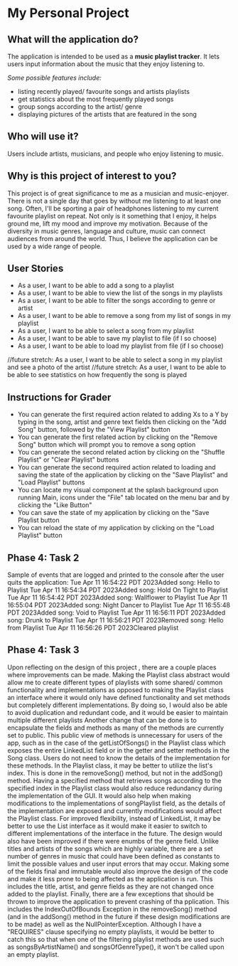 # My Personal Project


## What will the application do?
The application is intended to be used as a **music playlist tracker**. 
It lets users input information about the music that they enjoy listening to.

*Some possible features include:*
- listing recently played/ favourite songs and artists playlists 
- get statistics about the most frequently played songs 
- group songs according to the artist/ genre
- displaying pictures of the artists that are featured in the song 

## Who will use it?
Users include artists, musicians, and people who enjoy listening to music. 

## Why is this project of interest to you?
This project is of great significance to me as a musician and music-enjoyer.
There is not a single day that goes by without me listening to at least one song. 
Often, I'll be sporting a pair of headphones listening to my current favourite playlist on repeat. 
Not only is it something that I enjoy, it helps ground me, lift my mood and improve my motivation.
Because of the diversity in music genres, language and culture, music can connect audiences from around the world.
Thus, I believe the application can be used by a wide range of people. 


## User Stories
- As a user, I want to be able to add a song to a playlist
- As a user, I want to be able to view the list of the songs in my playlists
- As a user, I want to be able to filter the songs according to genre or artist
- As a user, I want to be able to remove a song from my list of songs in my playlist
- As a user, I want to be able to select a song from my playlist
- As a user, I want to be able to save my playlist to file (if I so choose)
- As a user, I want to be able to load my playlist from file (if I so choose)

//future stretch: As a user, I want to be able to select a song in my playlist and see a photo of the artist
//future stretch: As a user, I want to be able to be able to see statistics on how frequently the song is played


## Instructions for Grader
- You can generate the first required action related to adding Xs to a Y by typing in the song, artist and genre text fields then clicking on the "Add Song" button, followed by the "View Playlist" button
- You can generate the first related action by clicking on the "Remove Song" button which will prompt you to remove a song option
- You can generate the second related action by clicking on the "Shuffle Playlist" or "Clear Playlist" buttons
- You can generate the second required action related to loading and saving the state of the application by clicking on the "Save Playlist" and "Load Playlist" buttons
- You can locate my visual component at the splash background upon running Main, icons under the "File" tab located on the menu bar and by clicking the "Like Button"
- You can save the state of my application by clicking on the "Save Playlist button
- You can reload the state of my application by clicking on the "Load Playlist" button


## Phase 4: Task 2
Sample of events that are logged and printed to the console after the user quits the application:
Tue Apr 11 16:54:22 PDT 2023Added song: Hello to Playlist
Tue Apr 11 16:54:34 PDT 2023Added song: Hold On Tight to Playlist
Tue Apr 11 16:54:42 PDT 2023Added song: Wallflower to Playlist
Tue Apr 11 16:55:04 PDT 2023Added song: Night Dancer to Playlist
Tue Apr 11 16:55:48 PDT 2023Added song: Void to Playlist
Tue Apr 11 16:56:11 PDT 2023Added song: Drunk to Playlist
Tue Apr 11 16:56:21 PDT 2023Removed song: Hello from Playlist
Tue Apr 11 16:56:26 PDT 2023Cleared playlist

## Phase 4: Task 3
Upon reflecting on the design of this project , there are a couple places where improvements can be made.
Making the Playlist class abstract would allow me to create different types of playlists with some shared/ common functionality and implementations
as opposed to making the Playlist class an interface where it would only have defined functionality and set methods but completely different implementations.
By doing so, I would also be able to avoid duplication and redundant code, and it would be easier to maintain multiple different playlists 
Another change that can be done is to encapsulate the fields and methods as many of the methods are currently set to public.
This public view of methods is unnecessary for users of the app, such as in the case of the getListOfSongs() in the Playlist class which exposes the entire LinkedList<Song> field 
or in the getter and setter methods in the Song class. Users do not need to know the details of the implementation for these methods.
In the Playlist class, it may be better to utilize the list's index. This is done in the removeSong() method, but not in the addSong() method.
Having a specified method that retrieves songs according to the specified index in the Playlist class would also reduce redundancy  during the implementation of the GUI. 
It would also help when making modifications to the implementations of songPlaylist field, as the details of the implementation are exposed and currently modifications would affect the Playlist class.
For improved flexibility, instead of LinkedList<Song>, it may be better to use the List<Song> interface as it would make it easier to switch to different implementations of the interface in the future. 
The design would also have been improved if there were enumbs of the genre field. 
Unlike titles and artists of the songs which are highly variable, there are a set number of genres in music that could have been defined as constants to limit the possible values and user input errors that may occur. 
Making some of the fields final and immutable would also improve the design of the code and make it less prone to being affected as the application is run.
This includes the title, artist, and genre fields as they are not changed once added to the playlist.
Finally, there are a few exceptions that should be thrown to improve the application to prevent crashing of tha pplication. 
This includes the IndexOutOfBounds Exception in the removeSong() method
(and in the addSong() method in the future if these design modifications are to be made) as well as the NullPointerException.
Although I have a "REQUIRES" clause specifying no empty playlists, it would be better to catch this so that when one of the filtering playlist methods are used such as
songsByArtistName() and songsOfGenreType(), it won't be called upon an empty playlist. 